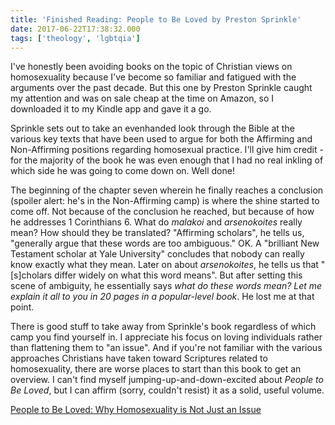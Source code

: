 ```yaml
---
title: 'Finished Reading: People to Be Loved by Preston Sprinkle'
date: 2017-06-22T17:38:32.000
tags: ['theology', 'lgbtqia']
---
```


I've honestly been avoiding books on the topic of Christian views on homosexuality because I've become so familiar and fatigued with the arguments over the past decade. But this one by Preston Sprinkle caught my attention and was on sale cheap at the time on Amazon, so I downloaded it to my Kindle app and gave it a go.

Sprinkle sets out to take an evenhanded look through the Bible at the various key texts that have been used to argue for both the Affirming and Non-Affirming positions regarding homosexual practice. I'll give him credit - for the majority of the book he was even enough that I had no real inkling of which side he was going to come down on. Well done!

The beginning of the chapter seven wherein he finally reaches a conclusion (spoiler alert: he's in the Non-Affirming camp) is where the shine started to come off. Not because of the conclusion he reached, but because of how he addresses 1 Corinthians 6. What do _malakoi_ and _arsenokoites_ really mean? How should they be translated? "Affirming scholars", he tells us, "generally argue that these words are too ambiguous." OK. A "brilliant New Testament scholar at Yale University" concludes that nobody can really know exactly what they mean. Later on about _arsenokoites_, he tells us that "\[s\]cholars differ widely on what this word means". But after setting this scene of ambiguity, he essentially says _what do these words mean? Let me explain it all to you in 20 pages in a popular-level book_. He lost me at that point.

There is good stuff to take away from Sprinkle's book regardless of which camp you find yourself in. I appreciate his focus on loving individuals rather than flattening them to "an issue". And if you're not familiar with the various approaches Christians have taken toward Scriptures related to homosexuality, there are worse places to start than this book to get an overview. I can't find myself jumping-up-and-down-excited about _People to Be Loved_, but I can affirm (sorry, couldn't resist) it as a solid, useful volume.

[People to Be Loved: Why Homosexuality is Not Just an Issue](http://amzn.to/2tyl30q)
